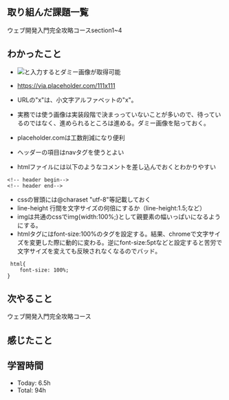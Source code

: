 ## 取り組んだ課題一覧
ウェブ開発入門完全攻略コースsection1~4
## わかったこと
- <img src="https://via.placeholder.com/[width]x[height]">と入力するとダミー画像が取得可能
- https://via.placeholder.com/111x111
- URLの"x"は、小文字アルファベットの"x"。
- 実務では使う画像は実装段階で決まっっていないことが多いので、待っているのではなく、進められるところは進める。ダミー画像を貼っておく。
- placeholder.comは工数削減になり便利

- ヘッダーの項目はnavタグを使うとよい
- htmlファイルには以下のようなコメントを差し込んでおくとわかりやすい
```
<!-- header begin-->
<!-- header end-->
```
- cssの冒頭には@charaset "utf-8"等記載しておく
- line-height 行間を文字サイズの何倍にするか（line-height:1.5;など）
- imgは共通のcssでimg{width:100%;}として親要素の幅いっぱいになるようにする。
- htmlタグにはfont-size:100%のタグを設定する。結果、chromeで文字サイズを変更した際に動的に変わる。逆にfont-size:5ptなどと設定すると苦労で文字サイズを変えても反映されなくなるのでバッド。
```
 html{
    font-size: 100%;
}
```
## 次やること
ウェブ開発入門完全攻略コース
## 感じたこと

## 学習時間
- Today: 6.5h
- Total: 94h
